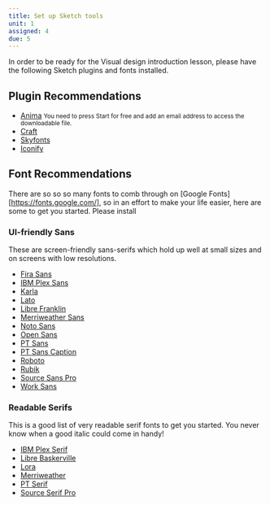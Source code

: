 ```yaml
---
title: Set up Sketch tools
unit: 1
assigned: 4
due: 5
---
```

In order to be ready for the Visual design introduction lesson, please have the following Sketch plugins and fonts installed.

Plugin Recommendations
-----------------------

- [Anima](https://www.animaapp.com/) <small>You need to press Start for free and add an email address to access the downloadable file.</small>
- [Craft](https://www.invisionapp.com/craft)
- [Skyfonts](https://skyfonts.com/)
- [Iconify](https://github.com/iconify/iconify-sketch/releases/download/v1.1.3/iconify.sketchplugin.zip)

Font Recommendations
--------------------

There are so so so many fonts to comb through on [Google Fonts][https://fonts.google.com/], so in an effort to make your life easier, here are some to get you started. Please install

### UI-friendly Sans

These are screen-friendly sans-serifs which hold up well at small sizes and on screens with low resolutions.

- [Fira Sans](https://fonts.google.com/specimen/Fira+Sans)
- [IBM Plex Sans](https://fonts.google.com/specimen/IBM+Plex+Sans)
- [Karla](https://fonts.google.com/specimen/Karla)
- [Lato](https://fonts.google.com/specimen/Lato)
- [Libre Franklin](https://fonts.google.com/specimen/Libre+Franklin)
- [Merriweather Sans](https://fonts.google.com/specimen/Merriweather+Sans)
- [Noto Sans](https://fonts.google.com/specimen/Noto+Sans)
- [Open Sans](https://fonts.google.com/specimen/Open+Sans)
- [PT Sans](https://fonts.google.com/specimen/PT+Sans)
- [PT Sans Caption](https://fonts.google.com/specimen/PT+Sans+Caption)
- [Roboto](https://fonts.google.com/specimen/Roboto)
- [Rubik](https://fonts.google.com/specimen/Rubik)
- [Source Sans Pro](https://fonts.google.com/specimen/Source+Sans+Pro)
- [Work Sans](https://fonts.google.com/specimen/Work+Sans)

### Readable Serifs

This is a good list of very readable serif fonts to get you started. You never know when a good italic could come in handy!

- [IBM Plex Serif](https://fonts.google.com/specimen/IBM+Plex+Serif)
- [Libre Baskerville](https://fonts.google.com/specimen/Libre+Baskerville)
- [Lora](https://fonts.google.com/specimen/Lora)
- [Merriweather](https://fonts.google.com/specimen/Merriweather)
- [PT Serif](https://fonts.google.com/specimen/PT+Serif)
- [Source Serif Pro](https://fonts.google.com/specimen/Source+Serif+Pro)
